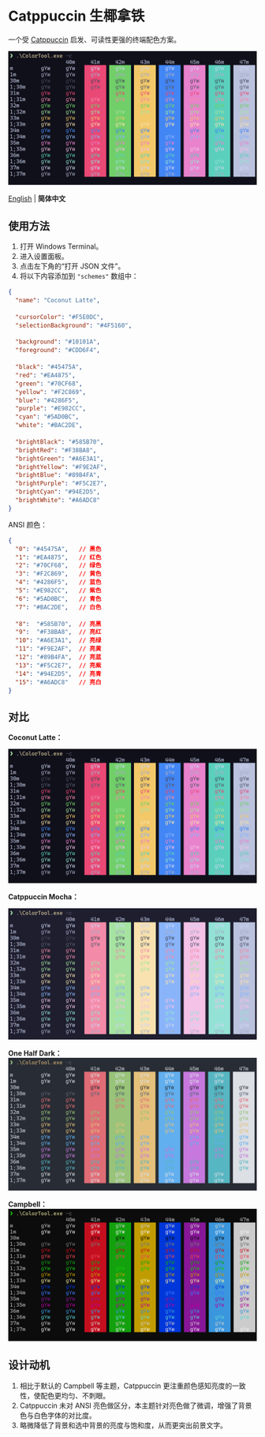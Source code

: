 # Catppuccin 生椰拿铁

一个受 [Catppuccin](https://github.com/catppuccin/catppuccin) 启发、可读性更强的终端配色方案。

![Coconut Latte 预览](assets/wt_colortool.png)

[English](README.md) | **简体中文**

## 使用方法

1. 打开 Windows Terminal。
2. 进入设置面板。
3. 点击左下角的“打开 JSON 文件”。
4. 将以下内容添加到 `"schemes"` 数组中：

```json
{
  "name": "Coconut Latte",

  "cursorColor": "#F5E0DC",
  "selectionBackground": "#4F5160",

  "background": "#10101A",
  "foreground": "#CDD6F4",

  "black": "#45475A",
  "red": "#EA4875",
  "green": "#70CF68",
  "yellow": "#F2C869",
  "blue": "#4286F5",
  "purple": "#E982CC",
  "cyan": "#5AD0BC",
  "white": "#BAC2DE",
  
  "brightBlack": "#585B70",
  "brightRed": "#F38BA8",
  "brightGreen": "#A6E3A1",
  "brightYellow": "#F9E2AF",
  "brightBlue": "#89B4FA",
  "brightPurple": "#F5C2E7",
  "brightCyan": "#94E2D5",
  "brightWhite": "#A6ADC8"
}
```

ANSI 颜色：

```json
{
  "0": "#45475A",   // 黑色
  "1": "#EA4875",   // 红色
  "2": "#70CF68",   // 绿色
  "3": "#F2C869",   // 黄色
  "4": "#4286F5",   // 蓝色
  "5": "#E982CC",   // 紫色
  "6": "#5AD0BC",   // 青色
  "7": "#BAC2DE",   // 白色

  "8":  "#585B70",  // 亮黑
  "9":  "#F38BA8",  // 亮红
  "10": "#A6E3A1",  // 亮绿
  "11": "#F9E2AF",  // 亮黄
  "12": "#89B4FA",  // 亮蓝
  "13": "#F5C2E7",  // 亮紫
  "14": "#94E2D5",  // 亮青
  "15": "#A6ADC8"   // 亮白
}
```

## 对比

**Coconut Latte：**

![Coconut Latte](assets/wt_colortool.png)

**Catppuccin Mocha：**

![Catppuccin Mocha](assets/mocha.png)

**One Half Dark：**
![One Half Dark](assets/one-half-dark.png)

**Campbell：**
![Campbell](assets/campbell.png)

## 设计动机

1. 相比于默认的 Campbell 等主题，Catppuccin 更注重颜色感知亮度的一致性，使配色更均匀、不刺眼。
2. Catppuccin 未对 ANSI 亮色做区分，本主题针对亮色做了微调，增强了背景色与白色字体的对比度。
3. 略微降低了背景和选中背景的亮度与饱和度，从而更突出前景文字。
